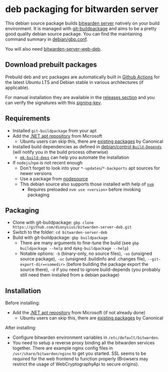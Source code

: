 # deb packaging for bitwarden server

This debian source package builds [bitwarden server](https://github.com/bitwarden/server/) natively on your build environment. It is managed with [git-buildpackage](https://wiki.debian.org/PackagingWithGit) and aims to be a pretty good quality debian source package. You can find the maintaining command summary in [debian/gbp.conf](debian/gbp.conf).

You will also need [bitwarden-server-web-deb](https://github.com/dionysius/bitwarden-server-web-deb).

## Download prebuilt packages

Prebuild deb and src packages are automatically built in [Github Actions](https://github.com/dionysius/bitwarden-server-deb/actions) for the latest Ubuntu LTS and Debian stable in various architectures (if applicable).

For manual installation they are available in the [releases section](https://github.com/dionysius/bitwarden-server-deb/releases) and you can verify the signatures with this [signing-key](signing-key.pub).

## Requirements

- Installed `git-buildpackage` from your apt
- Add the [.NET apt repository](https://learn.microsoft.com/en-us/dotnet/core/install/linux-debian) from Microsoft
  - Ubuntu users can skip this, there are [existing packages](https://learn.microsoft.com/en-us/dotnet/core/install/linux-ubuntu) by Canonical
- Installed build dependencies as defined in [debian/control `Build-Depends`](debian/control) (will notify you in the build process otherwise)
  - [`mk-build-deps`](https://manpages.debian.org/testing/devscripts/mk-build-deps.1.en.html) can help you automate the installation
- If `nodejs`/`npm` is not recent enough
  - Don't forget to look into your `*-updates`/`*-backports` apt sources for newer versions
  - Use a package from [nodesource](https://github.com/nodesource/distributions/blob/master/README.md)
  - This debian source also supports those installed with help of [`nvm`](https://github.com/nvm-sh/nvm)
    - Requires preloaded `nvm use <version>` before invoking packaging

## Packaging

- Clone with git-buildpackage: `gbp clone https://github.com/dionysius/bitwarden-server-deb.git`
- Switch to the folder: `cd bitwarden-server-deb`
- Build with git-buildpackage: `gbp buildpackage`
  - There are many arguments to fine-tune the build (see `gbp buildpackage --help` and `dpkg-buildpackage --help`)
  - Notable options: `-b` (binary-only, no source files), `-us` (unsigned source package), `-uc` (unsigned .buildinfo and .changes file), `--git-export-dir=<somedir>` (before building the package export the source there), `-d` if you need to ignore build-depends (you probably still need them installed from a debian package)

## Installation

Before installing:

- Add the [.NET apt repository](https://learn.microsoft.com/en-us/dotnet/core/install/linux-debian) from Microsoft (if not already done)
  - Ubuntu users can skip this, there are [existing packages](https://learn.microsoft.com/en-us/dotnet/core/install/linux-ubuntu) by Canonical

After installing:

- Configure bitwarden environment variables in `/etc/default/bitwarden`.
- You need to setup a reverse proxy binding all the bitwarden services together. There are example nginx config files in `/usr/share/bitwarden/nginx` to get you started. SSL seems to be required for the web frontend to function properly (Browsers may restrict the usage of WebCryptographyApi to secure origins).
